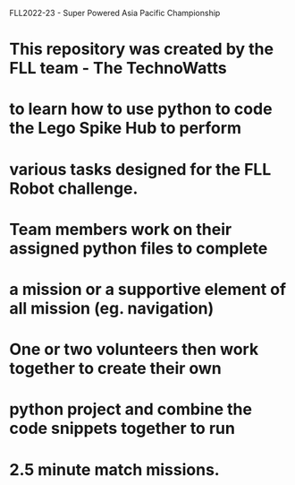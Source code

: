 FLL2022-23 - Super Powered Asia Pacific Championship
#
# This repository was created by the FLL team - The TechnoWatts
# to learn how to use python to code the Lego Spike Hub to perform
# various tasks designed for the FLL Robot challenge.
# Team members work on their assigned python files to complete 
# a mission or a supportive element of all mission (eg. navigation)
# One or two volunteers then work together to create their own
# python project and combine the code snippets together to run
# 2.5 minute match missions.
